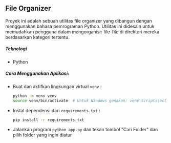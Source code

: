 ## File Organizer

Proyek ini adalah sebuah utilitas file organizer yang dibangun dengan menggunakan bahasa pemrograman Python. Utilitas ini didesain untuk memudahkan pengguna dalam mengorganisir file-file di direktori mereka berdasarkan kategori tertentu.

##### Teknologi

- Python

##### Cara Menggunakan Aplikasi:

- Buat dan aktifkan lingkungan virtual `venv` :
  ```bash
  python -m venv venv
  source venv/bin/activate  # Untuk Windows gunakan: venv\Scripts\activate
  ```
- Instal dependensi dari `requirements.txt` :
  ```bash
  pip install -r requirements.txt
  ```
- Jalankan program `python app.py` dan tekan tombol "Cari Folder" dan pilih folder yang ingin diatur

